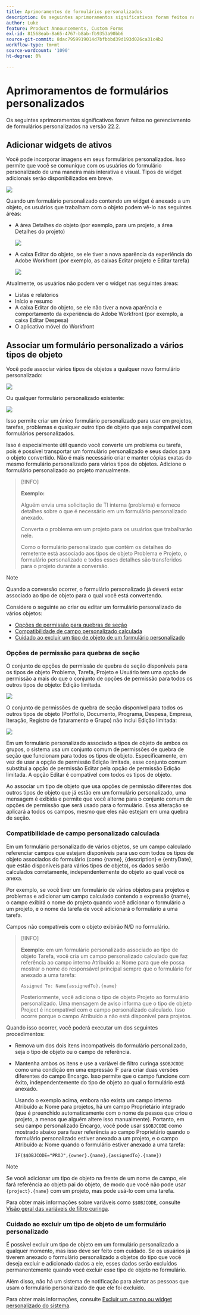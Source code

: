 ```yaml
---
title: Aprimoramentos de formulários personalizados
description: Os seguintes aprimoramentos significativos foram feitos no gerenciamento de formulários personalizados na versão 22.2.
author: Luke
feature: Product Announcements, Custom Forms
exl-id: 81568eab-8a65-4767-b8ab-fb9353a90bb6
source-git-commit: 8dac7959919014d7bfbbbd39d193d026ca31c4b2
workflow-type: tm+mt
source-wordcount: '1090'
ht-degree: 0%

---
```


# Aprimoramentos de formulários personalizados

Os seguintes aprimoramentos significativos foram feitos no gerenciamento de formulários personalizados na versão 22.2.

## Adicionar widgets de ativos

Você pode incorporar imagens em seus formulários personalizados. Isso permite que você se comunique com os usuários do formulário personalizado de uma maneira mais interativa e visual. Tipos de widget adicionais serão disponibilizados em breve.

![](assets/image-in-custom-form.png)

Quando um formulário personalizado contendo um widget é anexado a um objeto, os usuários que trabalham com o objeto podem vê-lo nas seguintes áreas:

* A área Detalhes do objeto (por exemplo, para um projeto, a área Detalhes do projeto)&#x200B;

  ![](assets/see-image-details-page.png)

* A caixa Editar do objeto, se ele tiver a nova aparência da experiência do Adobe Workfront (por exemplo, as caixas Editar projeto e Editar tarefa)&#x200B;

  ![](assets/image-see-in-edit.png)

Atualmente, os usuários não podem ver o widget nas seguintes áreas:&#x200B;

* Listas e relatórios
* Início e resumo
* A caixa Editar do objeto, se ele não tiver a nova aparência e comportamento da experiência do Adobe Workfront (por exemplo, a caixa Editar Despesa)
* &#x200B;O aplicativo móvel do Workfront

## Associar um formulário personalizado a vários tipos de objeto

Você pode associar vários tipos de objetos a qualquer novo formulário personalizado:

![](assets/new-custom-form-object-types.png)

Ou qualquer formulário personalizado existente:

![](assets/add-object-type-existing-form.png)

Isso permite criar um único formulário personalizado para usar em projetos, tarefas, problemas e qualquer outro tipo de objeto que seja compatível com formulários personalizados.

Isso é especialmente útil quando você converte um problema ou tarefa, pois é possível transportar um formulário personalizado e seus dados para o objeto convertido. Não é mais necessário criar e manter cópias exatas do mesmo formulário personalizado para vários tipos de objetos. Adicione o formulário personalizado ao projeto manualmente.

>[!INFO]
>
>**Exemplo:**
>
>Alguém envia uma solicitação de TI interna (problema) e fornece detalhes sobre o que é necessário em um formulário personalizado anexado.
>
>Converta o problema em um projeto para os usuários que trabalharão nele.
>
>Como o formulário personalizado que contém os detalhes do remetente está associado aos tipos de objeto Problema e Projeto, o formulário personalizado e todos esses detalhes são transferidos para o projeto durante a conversão.

>[!NOTE]
>
>Quando a conversão ocorrer, o formulário personalizado já deverá estar associado ao tipo de objeto para o qual você está convertendo.

Considere o seguinte ao criar ou editar um formulário personalizado de vários objetos:

* [Opções de permissão para quebras de seção](#permission-options-for-section-breaks)
* [Compatibilidade de campo personalizado calculada](#calculated-custom-field-compatibility)
* [Cuidado ao excluir um tipo de objeto de um formulário personalizado](#caution-about-deleting-an-object-type-from-a-custom-form)

### Opções de permissão para quebras de seção

O conjunto de opções de permissão de quebra de seção disponíveis para os tipos de objeto Problema, Tarefa, Projeto e Usuário tem uma opção de permissão a mais do que o conjunto de opções de permissão para todos os outros tipos de objeto: Edição limitada.

![](assets/section-break-permissions-limited-edit.png)

O conjunto de permissões de quebra de seção disponível para todos os outros tipos de objeto (Portfolio, Documento, Programa, Despesa, Empresa, Iteração, Registro de faturamento e Grupo) não inclui Edição limitada:

![](assets/section-break-permissions-no-limited-edit.png)

Em um formulário personalizado associado a tipos de objeto de ambos os grupos, o sistema usa um conjunto comum de permissões de quebra de seção que funcionam para todos os tipos de objeto. Especificamente, em vez de usar a opção de permissão Edição limitada, esse conjunto comum substitui a opção de permissão Editar pela opção de permissão Edição limitada. A opção Editar é compatível com todos os tipos de objeto.

Ao associar um tipo de objeto que usa opções de permissão diferentes dos outros tipos de objeto que já estão em um formulário personalizado, uma mensagem é exibida e permite que você alterne para o conjunto comum de opções de permissão que será usado para o formulário. Essa alteração se aplicará a todos os campos, mesmo que eles não estejam em uma quebra de seção.

### Compatibilidade de campo personalizado calculada

Em um formulário personalizado de vários objetos, se um campo calculado referenciar campos que estejam disponíveis para uso com todos os tipos de objeto associados do formulário (como {name}, {description} e {entryDate}, que estão disponíveis para vários tipos de objeto), os dados serão calculados corretamente, independentemente do objeto ao qual você os anexa.

Por exemplo, se você tiver um formulário de vários objetos para projetos e problemas e adicionar um campo calculado contendo a expressão {name}, o campo exibirá o nome do projeto quando você adicionar o formulário a um projeto, e o nome da tarefa de você adicionará o formulário a uma tarefa.

Campos não compatíveis com o objeto exibirão N/D no formulário.

>[!INFO]
>
>**Exemplo:** em um formulário personalizado associado ao tipo de objeto Tarefa, você cria um campo personalizado calculado que faz referência ao campo interno Atribuído a: Nome para que ele possa mostrar o nome do responsável principal sempre que o formulário for anexado a uma tarefa:
>
>```
>Assigned To: Name{assignedTo}.{name}
>```
>
>Posteriormente, você adiciona o tipo de objeto Projeto ao formulário personalizado. Uma mensagem de aviso informa que o tipo de objeto Project é incompatível com o campo personalizado calculado. Isso ocorre porque o campo Atribuído a não está disponível para projetos.

Quando isso ocorrer, você poderá executar um dos seguintes procedimentos:

* Remova um dos dois itens incompatíveis do formulário personalizado, seja o tipo de objeto ou o campo de referência.
* Mantenha ambos os itens e use a variável de filtro curinga `$$OBJCODE` como uma condição em uma expressão IF para criar duas versões diferentes do campo Encargo. Isso permite que o campo funcione com êxito, independentemente do tipo de objeto ao qual o formulário está anexado.

  Usando o exemplo acima, embora não exista um campo interno Atribuído a: Nome para projetos, há um campo Proprietário integrado (que é preenchido automaticamente com o nome da pessoa que criou o projeto, a menos que alguém altere isso manualmente). Portanto, em seu campo personalizado Encargo, você pode usar `$$OBJCODE` como mostrado abaixo para fazer referência ao campo Proprietário quando o formulário personalizado estiver anexado a um projeto, e o campo Atribuído a: Nome quando o formulário estiver anexado a uma tarefa:

  ```
  IF($$OBJCODE="PROJ",{owner}.{name},{assignedTo}.{name})
  ```

>[!NOTE]
>
>  Se você adicionar um tipo de objeto na frente de um nome de campo, ele fará referência ao objeto pai do objeto, de modo que você não pode usar `{project}.{name}` com um projeto, mas pode usá-lo com uma tarefa.


Para obter mais informações sobre variáveis como `$$OBJCODE`, consulte [Visão geral das variáveis de filtro curinga](/help/quicksilver/reports-and-dashboards/reports/reporting-elements/understand-wildcard-filter-variables.md).

### Cuidado ao excluir um tipo de objeto de um formulário personalizado

É possível excluir um tipo de objeto em um formulário personalizado a qualquer momento, mas isso deve ser feito com cuidado. Se os usuários já tiverem anexado o formulário personalizado a objetos do tipo que você deseja excluir e adicionado dados a ele, esses dados serão excluídos permanentemente quando você excluir esse tipo de objeto no formulário.

Além disso, não há um sistema de notificação para alertar as pessoas que usam o formulário personalizado de que ele foi excluído.

Para obter mais informações, consulte [Excluir um campo ou widget personalizado do sistema](/help/quicksilver/administration-and-setup/customize-workfront/create-manage-custom-forms/delete-a-custom-field.md).
